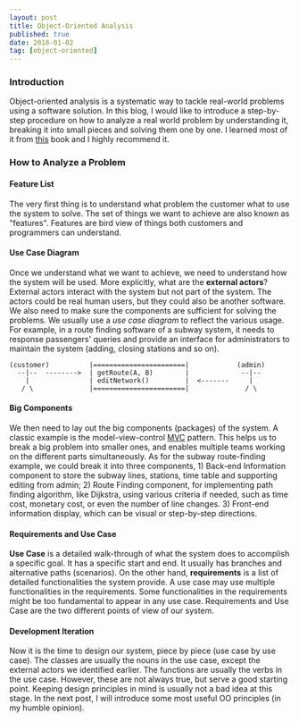 ```yaml
---
layout: post
title: Object-Oriented Analysis
published: true
date: 2018-01-02
tag: [object-oriented]
---
```


### Introduction
Object-oriented analysis is a systematic way to tackle real-world problems using a software 
solution. In this blog, I would like to introduce a step-by-step procedure on
how to analyze a real world problem by understanding it, breaking it into small
pieces and solving them one by one. I learned most of it from
[this](https://www.amazon.com/Head-First-Object-Oriented-Analysis-Design/dp/0596008678/ref=sr_1_1?s=books&ie=UTF8&qid=1514921957&sr=1-1&keywords=head+first+Object-oriented+analysis+and+design)
book and I highly recommend it.

### How to Analyze a Problem
#### Feature List
The very first thing is to understand what problem the customer what to use the
system to solve.  The set of things we want to achieve are also known as
"features". Features are bird view of things both customers and programmers can
understand.

#### Use Case Diagram
Once we understand what we want to achieve, we need to understand how the
system will be used.  More explicitly, what are the **external actors**?
External actors interact with the system but not part of the system. The actors
could be real human users, but they could also be another software. We also
need to make sure the components are sufficient for solving the problems. We
usually use a *use case diagram* to reflect the various usage. For example, in
a route finding software of a subway system, it needs to response passengers'
queries and provide an interface for administrators to maintain the system
(adding, closing stations and so on).

```
(customer)          |=======================|            (admin)
  --|--  -------->  | getRoute(A, B)        |             --|--
    |               | editNetwork()         |  <-------     |
   / \              |=======================|              / \
```

#### Big Components
We then need to lay out the big components (packages) of the system. A classic
example is the model-view-control
[MVC](https://en.wikipedia.org/wiki/Model%E2%80%93view%E2%80%93controller)
pattern. This helps us to break a big problem into smaller ones, and enables
multiple teams working on the different parts simultaneously. As for the subway
route-finding example, we could break it into three components, 1) Back-end
Information component to store the subway lines, stations, time table and
supporting editing from admin; 2) Route Finding component, for implementing
path finding algorithm, like Dijkstra, using various criteria if needed, such
as time cost, monetary cost, or even the number of line changes. 3) Front-end
information display, which can be visual or step-by-step directions.

#### Requirements and Use Case
**Use Case** is a detailed walk-through of what the system does to accomplish a
specific goal.  It has a specific start and end. It usually has branches and
alternative paths (scenarios).  On the other hand, **requirements** is a list of
detailed functionalities the system provide.  A use case may use multiple
functionalities in the requirements. Some functionalities in the requirements
might be too fundamental to appear in any use case. Requirements and Use Case 
are the two different points of view of our system. 


#### Development Iteration
Now it is the time to design our system, piece by piece (use case by use case).
The classes are usually the nouns in the use case, except the external actors we 
identified earlier. The functions are usually the verbs in the use case. However,
these are not always true, but serve a good starting point. Keeping design principles 
in mind is usually not a bad idea at this stage. In the next post, I will introduce 
some most useful OO principles (in my humble opinion).

